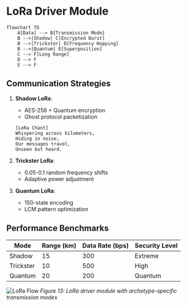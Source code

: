 # LoRa Driver Module

```mermaid
flowchart TD
    A[Data] --> B{Transmission Mode}
    B -->|Shadow| C[Encrypted Burst]
    B -->|Trickster| D[Frequency Hopping]
    B -->|Quantum| E[Superposition]
    C --> F[Long Range]
    D --> F
    E --> F
```

## Communication Strategies
1. **Shadow LoRa**:
   - AES-256 + Quantum encryption
   - Ghost protocol packetization
   ```
   [LoRa Chant]
   Whispering across kilometers,
   Hiding in noise,
   Our messages travel,
   Unseen but heard.
   ```

2. **Trickster LoRa**:
   - 0.05-0.1 random frequency shifts
   - Adaptive power adjustment

3. **Quantum LoRa**:
   - 150-state encoding
   - LCM pattern optimization

## Performance Benchmarks
| Mode       | Range (km) | Data Rate (bps) | Security Level |
|------------|-----------|-----------------|----------------|
| Shadow     | 15        | 300             | Extreme        |
| Trickster  | 10        | 500             | High           |
| Quantum    | 20        | 200             | Quantum        |

![LoRa Flow](hardware_lora_driver.png)
*Figure 13: LoRa driver module with archetype-specific transmission modes*

